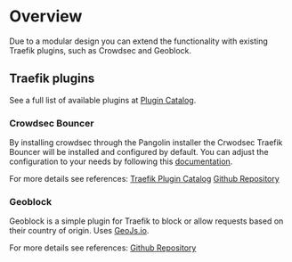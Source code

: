 # Overview

Due to a modular design you can extend the functionality with existing Traefik plugins, such as Crowdsec and Geoblock.

## Traefik plugins

See a full list of available plugins at [Plugin Catalog](https://plugins.traefik.io/plugins).

### Crowdsec Bouncer

By installing crowdsec through the Pangolin installer the Crwodsec Traefik Bouncer will be installed and configured by default.
You can adjust the configuration to your needs by following this [documentation](https://docs.fossorial.io/Modules/crowdsec).

For more details see references:
[Traefik Plugin Catalog](https://plugins.traefik.io/plugins/6335346ca4caa9ddeffda116/crowdsec-bouncer-traefik-plugin)
[Github Repository](https://github.com/maxlerebourg/crowdsec-bouncer-traefik-plugin)

### Geoblock

Geoblock is a simple plugin for Traefik to block or allow requests based on their country of origin. Uses [GeoJs.io](https://www.geojs.io/).

For more details see references:
[Github Repository](https://github.com/PascalMinder/geoblock)
